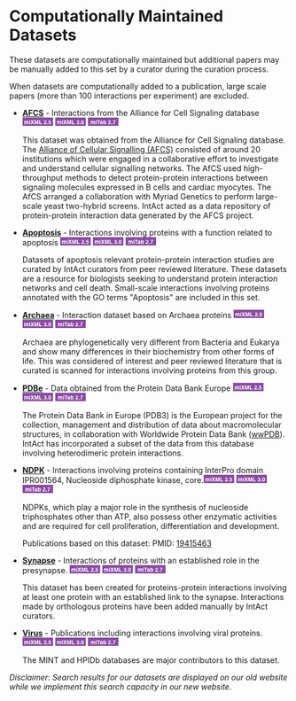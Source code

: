 # Computationally Maintained Datasets

These datasets are computationally maintained but additional papers may be manually added to this set by a curator during the curation process.

When datasets are computationally added to a publication, large scale papers \(more than 100 interactions per experiment\) are excluded.

* [**AFCS**](http://www.ebi.ac.uk/intact/search?query=annot:%22dataset:afcs%22) - Interactions from the Alliance for Cell Signaling database [![PSI-MI XML 2.5](https://raw.githubusercontent.com/intact-portal/intact-portal-documentation/master/assets/miXML25.png)](https://ftp.ebi.ac.uk/pub/databases/intact/current/psi25/datasets/AFCS.zip) [![PSI-MI XML 3.0](https://raw.githubusercontent.com/intact-portal/intact-portal-documentation/master/assets/miXml30.png)](https://ftp.ebi.ac.uk/pub/databases/intact/current/psi30/datasets/AFCS.zip) [![PSI-MI TAB 2.7](https://raw.githubusercontent.com/intact-portal/intact-portal-documentation/master/assets/miTab27.png)](https://ftp.ebi.ac.uk/pub/databases/intact/current/psimitab/datasets/AFCS.zip)

  This dataset was obtained from the Alliance for Cell Signaling database. The [Alliance of Cellular Signalling (AFCS)](https://www.nature.com/articles/nature01304) consisted of around 20 institutions which were engaged in a collaborative effort to investigate and understand cellular signalling networks. The AfCS used high-throughput methods to detect protein-protein interactions between signaling molecules expressed in B cells and cardiac myocytes. The AfCS arranged a collaboration with Myriad Genetics to perform large-scale yeast two-hybrid screens. IntAct acted as a data repository of protein-protein interaction data generated by the AFCS project.

* [**Apoptosis**](http://www.ebi.ac.uk/intact/search?query=annot:%22dataset:apoptosis%22) - Interactions involving proteins with a function related to apoptosis [![PSI-MI XML 2.5](https://raw.githubusercontent.com/intact-portal/intact-portal-documentation/master/assets/miXML25.png)](https://ftp.ebi.ac.uk/pub/databases/intact/current/psi25/datasets/Apoptosis.zip) [![PSI-MI XML 3.0](https://raw.githubusercontent.com/intact-portal/intact-portal-documentation/master/assets/miXml30.png)](https://ftp.ebi.ac.uk/pub/databases/intact/current/psi30/datasets/Apoptosis.zip) [![PSI-MI TAB 2.7](https://raw.githubusercontent.com/intact-portal/intact-portal-documentation/master/assets/miTab27.png)](https://ftp.ebi.ac.uk/pub/databases/intact/current/psimitab/datasets/Apoptosis.zip)

  Datasets of apoptosis relevant protein-protein interaction studies are curated by IntAct curators from peer reviewed literature. These datasets are a resource for biologists seeking to understand protein interaction networks and cell death. Small-scale interactions involving proteins annotated with the GO terms "Apoptosis" are included in this set.

* [**Archaea**](http://www.ebi.ac.uk/intact/search?query=annot:%22dataset:archaea%22) - Interaction dataset based on Archaea proteins [![PSI-MI XML 2.5](https://raw.githubusercontent.com/intact-portal/intact-portal-documentation/master/assets/miXML25.png)](https://ftp.ebi.ac.uk/pub/databases/intact/current/psi25/datasets/Archaea.zip) [![PSI-MI XML 3.0](https://raw.githubusercontent.com/intact-portal/intact-portal-documentation/master/assets/miXml30.png)](https://ftp.ebi.ac.uk/pub/databases/intact/current/psi30/datasets/Archaea.zip) [![PSI-MI TAB 2.7](https://raw.githubusercontent.com/intact-portal/intact-portal-documentation/master/assets/miTab27.png)](https://ftp.ebi.ac.uk/pub/databases/intact/current/psimitab/datasets/Archaea.zip)

  Archaea are phylogenetically very different from Bacteria and Eukarya and show many differences in their biochemistry from other forms of life. This was considered of interest and peer reviewed literature that is curated is scanned for interactions involving proteins from this group.

* [**PDBe**](http://www.ebi.ac.uk/intact/search?query=annot:%22dataset:pdbe%22) - Data obtained from the Protein Data Bank Europe [![PSI-MI XML 2.5](https://raw.githubusercontent.com/intact-portal/intact-portal-documentation/master/assets/miXML25.png)](https://ftp.ebi.ac.uk/pub/databases/intact/current/psi25/datasets/PDBe.zip) [![PSI-MI XML 3.0](https://raw.githubusercontent.com/intact-portal/intact-portal-documentation/master/assets/miXml30.png)](https://ftp.ebi.ac.uk/pub/databases/intact/current/psi30/datasets/PDBe.zip) [![PSI-MI TAB 2.7](https://raw.githubusercontent.com/intact-portal/intact-portal-documentation/master/assets/miTab27.png)](https://ftp.ebi.ac.uk/pub/databases/intact/current/psimitab/datasets/PDBe.zip)

  The Protein Data Bank in Europe \(PDB3\) is the European project for the collection, management and distribution of data about macromolecular structures, in collaboration with Worldwide Protein Data Bank \([wwPDB](http://www.ebi.ac.uk/pdbe/)\). IntAct has incorporated a subset of the data from this database involving heterodimeric protein interactions.

* [**NDPK**](http://www.ebi.ac.uk/intact/search?query=annot:%22dataset:ndpk%22) - Interactions involving proteins containing InterPro domain IPR001564, Nucleoside diphosphate kinase, core.[![PSI-MI XML 2.5](https://raw.githubusercontent.com/intact-portal/intact-portal-documentation/master/assets/miXML25.png)](https://ftp.ebi.ac.uk/pub/databases/intact/current/psi25/datasets/NDPK.zip) [![PSI-MI XML 3.0](https://raw.githubusercontent.com/intact-portal/intact-portal-documentation/master/assets/miXml30.png)](https://ftp.ebi.ac.uk/pub/databases/intact/current/psi30/datasets/NDPK.zip) [![PSI-MI TAB 2.7](https://raw.githubusercontent.com/intact-portal/intact-portal-documentation/master/assets/miTab27.png)](https://ftp.ebi.ac.uk/pub/databases/intact/current/psimitab/datasets/NDPK.zip)

  NDPKs, which play a major role in the synthesis of nucleoside triphosphates other than ATP, also possess other enzymatic activities and are required for cell proliferation, differentiation and development.

  Publications based on this dataset: PMID: [19415463](http://europepmc.org/article/MED/19415463)

* [**Synapse**](http://www.ebi.ac.uk/intact/search?query=annot:%22dataset:synapse%22) - Interactions of proteins with an established role in the presynapse. [![PSI-MI XML 2.5](https://raw.githubusercontent.com/intact-portal/intact-portal-documentation/master/assets/miXML25.png)](https://ftp.ebi.ac.uk/pub/databases/intact/current/psi25/datasets/Synapse.zip) [![PSI-MI XML 3.0](https://raw.githubusercontent.com/intact-portal/intact-portal-documentation/master/assets/miXml30.png)](https://ftp.ebi.ac.uk/pub/databases/intact/current/psi30/datasets/Synapse.zip) [![PSI-MI TAB 2.7](https://raw.githubusercontent.com/intact-portal/intact-portal-documentation/master/assets/miTab27.png)](https://ftp.ebi.ac.uk/pub/databases/intact/current/psimitab/datasets/Synapse.zip)

  This dataset has been created for proteins-protein interactions involving at least one protein with an established link to the synapse. Interactions made by orthologous proteins have been added manually by IntAct curators.

* [**Virus**](http://www.ebi.ac.uk/intact/search?query=annot:%22dataset:virus%22?conversationContext=7) - Publications including interactions involving viral proteins. [![PSI-MI XML 2.5](https://raw.githubusercontent.com/intact-portal/intact-portal-documentation/master/assets/miXML25.png)](https://ftp.ebi.ac.uk/pub/databases/intact/current/psi25/datasets/Virus.zip) [![PSI-MI XML 3.0](https://raw.githubusercontent.com/intact-portal/intact-portal-documentation/master/assets/miXml30.png)](https://ftp.ebi.ac.uk/pub/databases/intact/current/psi30/datasets/Virus.zip) [![PSI-MI TAB 2.7](https://raw.githubusercontent.com/intact-portal/intact-portal-documentation/master/assets/miTab27.png)](https://ftp.ebi.ac.uk/pub/databases/intact/current/psimitab/datasets/Virus.zip)

  The MINT and HPIDb databases are major contributors to this dataset.

_Disclaimer: Search results for our datasets are displayed on our old website while we implement this search capacity in our new website._
